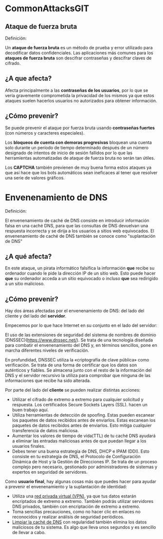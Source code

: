 # CommonAttacksGIT

## Ataque de fuerza bruta

Definición:

Un **ataque de fuerza bruta** es un método de prueba y error utilizado para decodificar datos confidenciales. Las aplicaciones más comunes para los **ataques de fuerza bruta** son descifrar contraseñas y descifrar claves de cifrado.

## ¿A que afecta?

Afecta principalmente a las **contraseñas de los usuarios**, por lo que se vería gravemente comprometida la privacidad de los mismos ya que estos ataques suelen hacerlos usuarios no autorizados para obtener información.

## ¿Cómo prevenir?

Se puede prevenir el ataque por fuerza bruta usando **contraseñas fuertes** (con números y caracteres especiales).

Los **bloqueos de cuenta con demoras progresivas** bloquean una cuenta solo durante un período de tiempo determinado después de un número designado de intentos de inicio de sesión fallidos por lo que las herramientas automatizadas de ataque de fuerza bruta no serán tan útiles. 

Los **CAPTCHA** también previenen de muy buena forma estos ataques ya que así hace que los bots automáticos sean ineficaces al tener que resolver una serie de valores gráficos.

# Envenenamiento de DNS

Definición:

El envenenamiento de caché de DNS consiste en introducir información falsa en una caché DNS, para que las consultas de DNS devuelvan una respuesta incorrecta y se dirija a los usuarios a sitios web equivocados. El envenenamiento de caché de DNS también se conoce como "suplantación de DNS"

## ¿A qué afecta?

En este ataque, un pirata informático falsifica la información **que** recibe su ordenador cuando le pide la dirección IP de un sitio web. Esto puede hacer **que** su ordenador acceda a un sitio equivocado o incluso **que** sea redirigido a un sitio malicioso. 

## ¿Cómo prevenir?

Hay dos áreas afectadas por el envenenamiento de DNS: del lado del cliente y del lado del **servidor**. 

Empecemos por lo que hace Internet en su conjunto en el lado del servidor:

El uso de las extensiones de seguridad del sistema de nombres de dominio (DNSSEC)(https://www.dnssec.net/). Se trata de una tecnología diseñada para combatir el envenenamiento del DNS y, en términos sencillos, pone en marcha diferentes niveles de verificación.

En profundidad, DNSSEC utiliza la «criptografía de clave pública» como verificación. Se trata de una forma de certificar que los datos son auténticos y fiables. Se almacena junto con el resto de la información del DNS y el servidor recursivo la utiliza para comprobar que ninguna de las informaciones que recibe ha sido alterada.

Por parte del lado del **cliente** se pueden realizar distintas acciones:



- Utilizar el cifrado de extremo a extremo para cualquier solicitud y respuesta. Los certificados Secure Sockets Layers (SSL). hacen un buen trabajo aquí.
- Utiliza herramientas de detección de spoofing. Estas pueden escanear los paquetes de datos recibidos antes de enviarlos. Estas escanean los paquetes de datos recibidos antes de enviarlos. Esto mitiga cualquier transferencia de datos maliciosa.
- Aumentar los valores de tiempo de vida(TTL) de tu caché DNS ayudará a eliminar las entradas maliciosas antes de que puedan llegar a los usuarios finales.
- Debes tener una buena estrategia de DNS, DHCP e IPAM (DDI). Esto consiste en tu estrategia de DNS, el Protocolo de Configuración Dinámica de Host y la Gestión de Direcciones IP. Se trata de un proceso complejo pero necesario, gestionado por administradores de sistemas y expertos en seguridad de servidores.

Como **usuario final**, hay algunas cosas más que puedes hacer para ayudar a prevenir el envenenamiento y la suplantación de identidad:

- Utiliza una [red privada virtual (VPN)](https://kinsta.com/es/blog/proxy-vs-vpn/#what-is-a-virtual-private-network-vpn), ya que tus datos estarán encriptados de extremo a extremo. También podrás utilizar servidores DNS privados, también con encriptación de extremo a extremo.
- Toma sencillas precauciones, como no hacer clic en enlaces no reconocidos y realizar análisis de seguridad periódicos.
- [Limpiar la caché de DNS](https://kinsta.com/es/base-de-conocimiento/vaciar-cache-dns/) con regularidad también elimina los datos maliciosos de tu sistema. Es algo que lleva unos segundos y es sencillo de llevar a cabo.
